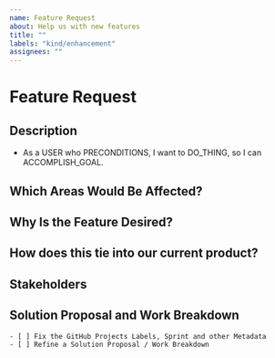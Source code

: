 ```yaml
---
name: Feature Request
about: Help us with new features
title: ""
labels: "kind/enhancement"
assignees: ""
---
```


# Feature Request

## Description
<!-- A clear and concise description of what the customer wants to happen. Example below. -->
-   As a USER who PRECONDITIONS, I want to DO_THING, so I can ACCOMPLISH_GOAL.

## Which Areas Would Be Affected?
<!-- e.g., DPF, CI, build, transfer, etc. -->

## Why Is the Feature Desired?
<!-- Are there any requirements? -->

## How does this tie into our current product?
<!-- Describe whether this request is related to an existing workflow, feature, or otherwise something in the product today. Or, does this open us up to new markets and innovative ideas? -->

## Stakeholders
<!-- Add more on who asked for this, i.e. company, person, how much they pay us, what their tier is, are they a strategic account, etc. Who needs to be kept up-to-date about this feature? -->

## Solution Proposal and Work Breakdown
<!-- If you already know what needs to be done, please add a tasklist. -->

```[tasklist]
- [ ] Fix the GitHub Projects Labels, Sprint and other Metadata
- [ ] Refine a Solution Proposal / Work Breakdown
```
